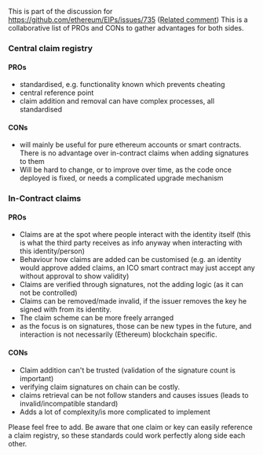 <!-- TITLE: ERC 735: Claim Holder Registry vs. in contract -->



This is part of the discussion for https://github.com/ethereum/EIPs/issues/735 ([Related comment](https://github.com/ethereum/EIPs/issues/735#issuecomment-337284218))
This is a collaborative list of PROs and CONs to gather advantages for both sides. 

### Central claim registry

#### PROs

- standardised, e.g. functionality known which prevents cheating
- central reference  point
- claim addition and removal can have complex processes, all standardised

#### CONs

- will mainly be useful for pure ethereum accounts or smart contracts. There is no advantage over in-contract claims when adding signatures to them
- Will be hard to change, or to improve over time, as the code once deployed is fixed, or needs a complicated upgrade mechanism

### In-Contract claims

#### PROs

- Claims are at the spot where people interact with the identity itself (this is what the third party receives as info anyway when interacting with this identity/person)
- Behaviour how claims are added can be customised (e.g. an identity would approve added claims, an ICO smart contract may just accept any without approval to show validity)
- Claims are verified through signatures, not the adding logic (as it can not be controlled)
- Claims can be removed/made invalid, if the issuer removes the key he signed with from its identity.
- The claim scheme can be more freely arranged
- as the focus is on signatures, those can be new types in the future, and interaction is not necessarily (Ethereum) blockchain specific.

#### CONs

- Claim addition can't be trusted (validation of the signature count is important)
- verifying claim signatures on chain can be costly.
- claims retrieval can be not follow standers and causes issues (leads to invalid/incompatible standard)
- Adds a lot of complexity/is more complicated to implement


Please feel free to add.
Be aware that one claim or key can easily reference a claim registry, so these standards could work perfectly along side each other.